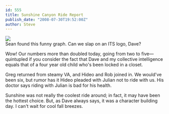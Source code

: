 ```yaml
---
id: 555
title: Sunshine Canyon Ride Report
publish_date: "2008-07-30T19:52:00Z"
author: Steve
---
```

[![](http://www.flagstafffrenzy.org/wp-content/uploads/2008/07/card1648.JPG)](http://www.flagstafffrenzy.org/wp-content/uploads/2008/07/card1648.JPG)  
Sean found this funny graph. Can we slap on an ITS logo, Dave?

Wow! Our numbers more than doubled today, going from two to five—quintupled if you consider the fact that Dave and my collective intelligence equals that of a four year old child who's been locked in a closet.

Greg returned from steamy VA, and Hideo and Rob joined in. We would've been six, but rumor has it Hideo pleaded with Julian not to ride with us. His doctor says riding with Julian is bad for his health.

Sunshine was not really the coolest ride around; in fact, it may have been the hottest choice. But, as Dave always says, it was a character building day. I can't wait for cool fall breezes.
